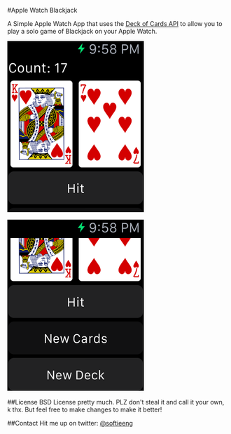 #Apple Watch Blackjack

A Simple Apple Watch App that uses the [Deck of Cards API](http://deckofcardsapi.com) to allow you to play a solo game of Blackjack on your Apple Watch.

![Screenshot#1](https://raw.githubusercontent.com/golfguru1/AppleWatchBlackjack/master/screenShot1.png)

![Screenshot#2](https://raw.githubusercontent.com/golfguru1/AppleWatchBlackjack/master/screenShot2.png)


##License
BSD License pretty much. PLZ don't steal it and call it your own, k thx. But feel free to make changes to make it better!

##Contact
Hit me up on twitter: [@softieeng](https://twitter.com/softieeng)